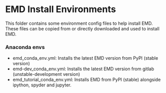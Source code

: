 # EMD Install Environments

This folder contains some environment config files to help install EMD. These
files can be copied from or directly downloaded and used to install EMD.

### Anaconda envs
- emd_conda_env.yml: Installs the latest EMD version from PyPI (stable version)
- emd-dev_conda_env.yml: Installs the latest EMD version from gitlab (unstable-development version)
- emd_tutorial_conda_env.yml: Installs EMD from PyPI (stable) alongside ipython, spyder and jupyter.
